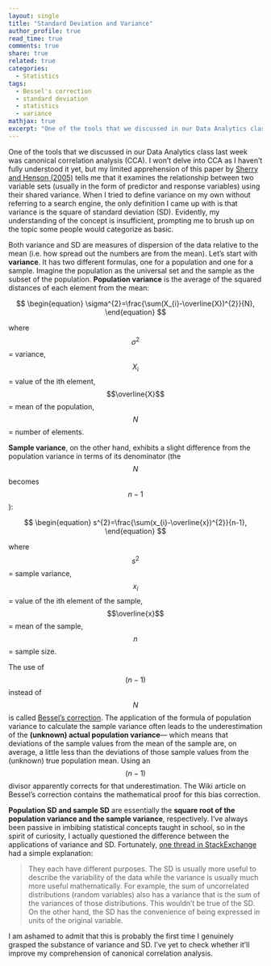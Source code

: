 ```yaml
---
layout: single
title: "Standard Deviation and Variance"
author_profile: true
read_time: true
comments: true
share: true
related: true
categories:
  - Statistics
tags:
  - Bessel's correction
  - standard deviation
  - statistics
  - variance
mathjax: true
excerpt: "One of the tools that we discussed in our Data Analytics class last week was canonical correlation analysis (CCA). I won’t delve into CCA as I haven’t fully understood it yet, but my limited apprehension of this paper by Sherry and Henson (2005) tells me that it examines the relationship between two variable sets (usually in the form of predictor and response variables) using their shared variance. When I tried to define variance on my own without referring to a search engine, the only definition I came up with is that variance is the square of standard deviation (SD).  Evidently, my understanding of the concept is insufficient, prompting me to brush up on the topic some people would categorize as basic."
---
```


One of the tools that we discussed in our Data Analytics class last week was canonical correlation analysis (CCA). I won’t delve into CCA as I haven’t fully understood it yet, but my limited apprehension of this paper by <a href="http://www.tandfonline.com/doi/abs/10.1207/s15327752jpa8401_09">Sherry and Henson (2005)</a> tells me that it examines the relationship between two variable sets (usually in the form of predictor and response variables) using their shared variance. When I tried to define variance on my own without referring to a search engine, the only definition I came up with is that variance is the square of standard deviation (SD). Evidently, my understanding of the concept is insufficient, prompting me to brush up on the topic some people would categorize as basic.

<!-- readmore -->

Both variance and SD are measures of dispersion of the data relative to the mean (i.e. how spread out the numbers are from the mean). Let’s start with <b>variance</b>. It has two different formulas, one for a population and one for a sample. Imagine the population as the universal set and the sample as the subset of the population. <b>Population variance</b> is the average of the squared distances of each element from the mean:

$$
\begin{equation}
\sigma^{2}=\frac{\sum(X_{i}-\overline{X})^{2}}{N},
\end{equation}
$$

where $$\sigma^{2}$$ = variance, $$X_{i}$$ = value of the ith element, $$\overline{X}$$ = mean of the population, $$N$$ = number of elements.

<b>Sample variance</b>, on the other hand, exhibits a slight difference from the population variance in terms of its denominator (the $$N$$ becomes $$n-1$$):

$$
\begin{equation}
s^{2}=\frac{\sum(x_{i}-\overline{x})^{2}}{n-1},
\end{equation}
$$

where $$s^{2}$$ = sample variance, $$x_{i}$$ = value of the ith element of the sample, $$\overline{x}$$ = mean of the sample, $$n$$ = sample size.

The use of $$(n-1)$$ instead of $$N$$ is called <a href="https://en.wikipedia.org/wiki/Bessel%27s_correction">Bessel’s correction</a>. The application of the formula of population variance to calculate the sample variance often leads to the underestimation of the <b>(unknown) actual population variance</b>— which means that deviations of the sample values from the mean of the sample are, on average, a little less than the deviations of those sample values from the (unknown) true population mean. Using an $$(n-1)$$ divisor apparently corrects for that underestimation. The Wiki article on Bessel’s correction contains the mathematical proof for this bias correction.

<b>Population SD and sample SD</b> are essentially the <b>square root of the population variance and the sample variance</b>, respectively. I’ve always been passive in imbibing statistical concepts taught in school, so in the spirit of curiosity, I actually questioned the difference between the applications of variance and SD. Fortunately, <a href="https://stats.stackexchange.com/questions/35123/whats-the-difference-between-variance-and-standard-deviation">one thread in StackExchange</a> had a simple explanation:

>They each have different purposes. The SD is usually more useful to describe the variability of the data while the variance is usually much more useful mathematically. For example, the sum of uncorrelated distributions (random variables) also has a variance that is the sum of the variances of those distributions. This wouldn’t be true of the SD. On the other hand, the SD has the convenience of being expressed in units of the original variable.

I am ashamed to admit that this is probably the first time I genuinely grasped the substance of variance and SD. I’ve yet to check whether it’ll improve my comprehension of canonical correlation analysis.
